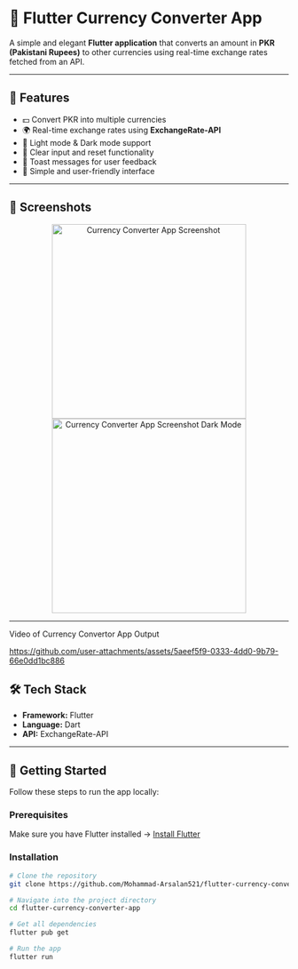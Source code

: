 # 💱 Flutter Currency Converter App  

A simple and elegant **Flutter application** that converts an amount in **PKR (Pakistani Rupees)** to other currencies using real-time exchange rates fetched from an API.  

---



## 🚀 Features  
- 💵 Convert PKR into multiple currencies  
- 🌍 Real-time exchange rates using **ExchangeRate-API**  
- 🎨 Light mode & Dark mode support  
- 📝 Clear input and reset functionality  
- 🔔 Toast messages for user feedback  
- 📱 Simple and user-friendly interface  

---

## 📸 Screenshots  

<p align="center">
  <img src="https://github.com/Mohammad-Arsalan521/flutter-currency-converter-app/blob/main/Currency_Convertor_App_Image.mp4.jpg?raw=true" width="350" alt="Currency Converter App Screenshot">
  <img src="https://github.com/Mohammad-Arsalan521/flutter-currency-converter-app/blob/main/Currency_Convertor_App_Image_In_dark_mode.mp4.jpg?raw=true" width="350" alt="Currency Converter App Screenshot Dark Mode">
</p>

---

Video of Currency Convertor App Output

https://github.com/user-attachments/assets/5aeef5f9-0333-4dd0-9b79-66e0dd1bc886


## 🛠️ Tech Stack  
- **Framework:** Flutter  
- **Language:** Dart  
- **API:** ExchangeRate-API  

---

## 🏁 Getting Started  

Follow these steps to run the app locally:  

### Prerequisites  
Make sure you have Flutter installed → [Install Flutter](https://docs.flutter.dev/get-started/install)  

### Installation  
```bash
# Clone the repository
git clone https://github.com/Mohammad-Arsalan521/flutter-currency-converter-app.git  

# Navigate into the project directory
cd flutter-currency-converter-app  

# Get all dependencies
flutter pub get  

# Run the app
flutter run  






